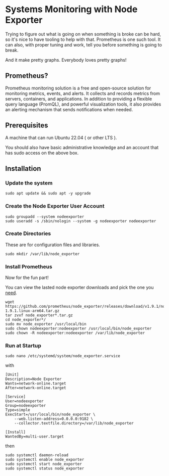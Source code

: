 # Systems Monitoring with Node Exporter
Trying to figure out what is going on when something is broke can be hard, so it's nice to have tooling to help with that.  Prometheus is one such tool.  It can also, with proper tuning and work, tell you before something is going to break.

And it make pretty graphs.  Everybody loves pretty graphs!

## Prometheus?
Prometheus monitoring solution is a free and open-source solution for monitoring metrics, events, and alerts. It collects and records metrics from servers, containers, and applications. In addition to providing a flexible query language (PromQL), and powerful visualization tools, it also provides an alerting mechanism that sends notifications when needed.

## Prerequisites
A machine that can run Ubuntu 22.04 ( or other LTS ).

You should also have basic administrative knowledge and an account that has sudo access on the above box.

## Installation
### Update the system
```
sudo apt update && sudo apt -y upgrade
```

### Create the Node Exporter User Account
```
sudo groupadd --system nodeexporter
sudo useradd -s /sbin/nologin --system -g nodeexporter nodeexporter
```

### Create Directories
These are for configuration files and libraries.
```
sudo mkdir /var/lib/node_exporter
```

### Install Prometheus
Now for the fun part!

You can view the lasted node exporter downloads and pick the one you [need](https://prometheus.io/download/#node_exporter).
```
wget https://github.com/prometheus/node_exporter/releases/download/v1.9.1/node_exporter-1.9.1.linux-arm64.tar.gz
tar zvxf node_exporter*.tar.gz
cd node_exporter*/
sudo mv node_exporter /usr/local/bin
sudo chown nodeexporter:nodeexporter /usr/local/bin/node_exporter
sudo chown -R nodeexporter:nodeexporter /var/lib/node_exporter
```

### Run at Startup
```
sudo nano /etc/systemd/system/node_exporter.service
```

with

```
[Unit]
Description=Node Exporter
Wants=network-online.target
After=network-online.target

[Service]
User=nodeexporter
Group=nodeexporter
Type=simple
ExecStart=/usr/local/bin/node_exporter \
    --web.listen-address=0.0.0.0:9182 \
    --collector.textfile.directory=/var/lib/node_exporter 

[Install]
WantedBy=multi-user.target
```

then

```
sudo systemctl daemon-reload
sudo systemctl enable node_exporter
sudo systemctl start node_exporter
sudo systemctl status node_exporter
```